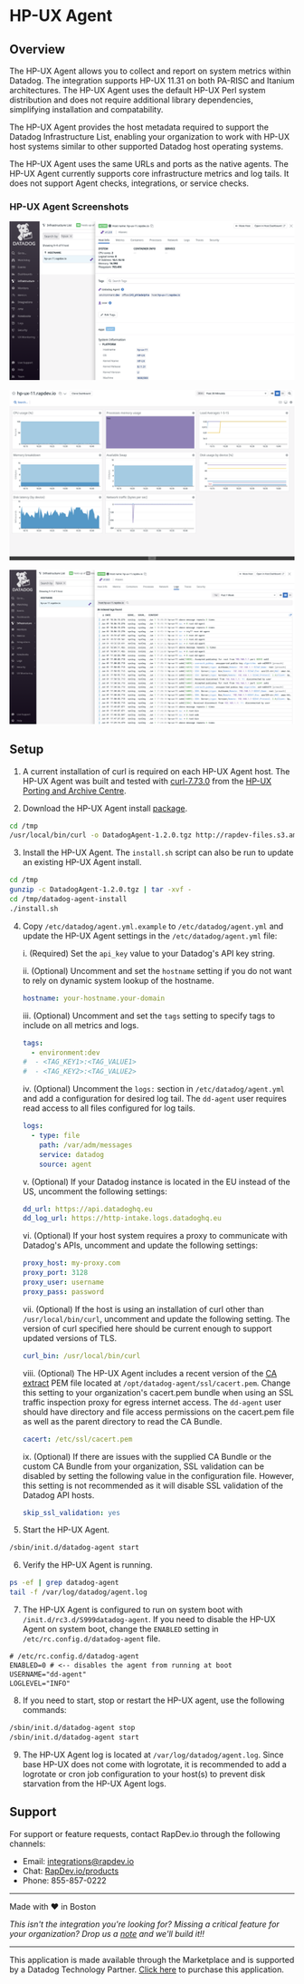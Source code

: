 # HP-UX Agent
## Overview

The HP-UX Agent allows you to collect and report on system metrics within Datadog. The integration supports HP-UX 11.31 on both PA-RISC and Itanium architectures. The HP-UX Agent uses the default HP-UX Perl system distribution and does not require additional library dependencies, simplifying installation and compatability.

The HP-UX Agent provides the host metadata required to support the Datadog Infrastructure List, enabling your organization to work with HP-UX host systems similar to other supported Datadog host operating systems.

The HP-UX Agent uses the same URLs and ports as the native agents. The HP-UX Agent currently supports core infrastructure metrics and log tails. It does not support Agent checks, integrations, or service checks. 

### HP-UX Agent Screenshots

![Screenshot1](images/1.png)

![Screenshot2](images/2.png)

![Screenshot3](images/3.png)

## Setup

1. A current installation of curl is required on each HP-UX Agent host. The HP-UX Agent was built and tested with [curl-7.73.0](http://hpux.connect.org.uk/hppd/hpux/Networking/WWW/curl-7.73.0/) from the [HP-UX Porting and Archive Centre](http://hpux.connect.org.uk).

2. Download the HP-UX Agent install [package](http://rapdev-files.s3.amazonaws.com/hpux/DatadogAgent-1.2.0.tgz).
```sh
cd /tmp
/usr/local/bin/curl -o DatadogAgent-1.2.0.tgz http://rapdev-files.s3.amazonaws.com/hpux/DatadogAgent-1.2.0.tgz 
```

3. Install the HP-UX Agent. The `install.sh` script can also be run to update an existing HP-UX Agent install.
```sh
cd /tmp
gunzip -c DatadogAgent-1.2.0.tgz | tar -xvf -
cd /tmp/datadog-agent-install
./install.sh 
```

4. Copy `/etc/datadog/agent.yml.example` to `/etc/datadog/agent.yml` and update the HP-UX Agent settings in the `/etc/datadog/agent.yml` file:

    i. (Required) Set the `api_key` value to your Datadog's API key string.

    ii. (Optional) Uncomment and set the `hostname` setting if you do not want to rely on dynamic system lookup of the hostname.
    ```yaml
    hostname: your-hostname.your-domain
    ```

    iii. (Optional) Uncomment and set the `tags` setting to specify tags to include on all metrics and logs.
    ```yaml
    tags:
      - environment:dev
    #  - <TAG_KEY1>:<TAG_VALUE1>
    #  - <TAG_KEY2>:<TAG_VALUE2>
    ```

    iv. (Optional) Uncomment the `logs:` section in `/etc/datadog/agent.yml` and add a configuration for desired log tail. The `dd-agent` user requires read access to all files configured for log tails.
    ```yaml
    logs:
      - type: file
        path: /var/adm/messages
        service: datadog
        source: agent
    ```

    v. (Optional) If your Datadog instance is located in the EU instead of the US, uncomment the following settings:
    ```yaml
    dd_url: https://api.datadoghq.eu
    dd_log_url: https://http-intake.logs.datadoghq.eu
    ```

    vi. (Optional) If your host system requires a proxy to communicate with Datadog's APIs, uncomment and update the following settings:
    ```yaml
    proxy_host: my-proxy.com
    proxy_port: 3128
    proxy_user: username
    proxy_pass: password
    ```

    vii. (Optional) If the host is using an installation of curl other than `/usr/local/bin/curl`, uncomment and update the following setting. The version of curl specified here should be current enough to support updated versions of TLS.
    ```yaml
    curl_bin: /usr/local/bin/curl
    ```

    viii. (Optional) The HP-UX Agent includes a recent version of the [CA extract](https://curl.se/docs/caextract.html) PEM file located at `/opt/datadog-agent/ssl/cacert.pem`. Change this setting to your organization's cacert.pem bundle when using an SSL traffic inspection proxy for egress internet access. The `dd-agent` user should have directory and file access permissions on the cacert.pem file as well as the parent directory to read the CA Bundle.
    ```yaml
    cacert: /etc/ssl/cacert.pem
    ```

    ix. (Optional) If there are issues with the supplied CA Bundle or the custom CA Bundle from your organization, SSL validation can be disabled by setting the following value in the configuration file. However, this setting is not recommended as it will disable SSL validation of the Datadog API hosts.
    ```yaml
    skip_ssl_validation: yes
    ```

5. Start the HP-UX Agent.
```sh
/sbin/init.d/datadog-agent start
```

6. Verify the HP-UX Agent is running.
```sh
ps -ef | grep datadog-agent
tail -f /var/log/datadog/agent.log
```

7. The HP-UX Agent is configured to run on system boot with `/init.d/rc3.d/S999datadog-agent`. If you need to disable the HP-UX Agent on system boot, change the `ENABLED` setting in `/etc/rc.config.d/datadog-agent` file.
```
# /etc/rc.config.d/datadog-agent
ENABLED=0 # <-- disables the agent from running at boot
USERNAME="dd-agent"
LOGLEVEL="INFO"
```

8. If you need to start, stop or restart the HP-UX agent, use the following commands:
```sh
/sbin/init.d/datadog-agent stop
/sbin/init.d/datadog-agent start
```

9. The HP-UX Agent log is located at `/var/log/datadog/agent.log`. Since base HP-UX does not come with logrotate, it is recommended to add a logrotate or cron job configuration to your host(s) to prevent disk starvation from the HP-UX Agent logs.

## Support

For support or feature requests, contact RapDev.io through the following channels: 

 - Email: integrations@rapdev.io 
 - Chat: [RapDev.io/products](https://rapdev.io/products)
 - Phone: 855-857-0222 
 
---
Made with ❤️ in Boston

*This isn't the integration you're looking for? Missing a critical feature for your organization? Drop us a [note](mailto:integrations@rapdev.io) and we'll build it!!*

---
This application is made available through the Marketplace and is supported by a Datadog Technology Partner. [Click here](https://app.datadoghq.com/marketplace/app/rapdev-hpux-agent/pricing) to purchase this application.
